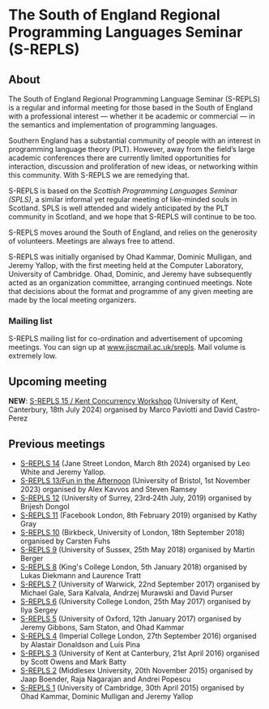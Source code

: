 # The South of England Regional Programming Languages Seminar (S-REPLS)

## About

The South of England Regional Programming Language Seminar (S-REPLS) is a
regular and informal meeting for those based in the South of England with a
professional interest &mdash; whether it be academic or commercial &mdash; in
the semantics and implementation of programming languages.

Southern England has a substantial community of people with an interest in
programming language theory (PLT).  However, away from the field’s large
academic conferences there are currently limited opportunities for interaction,
discussion and proliferation of new ideas, or networking within this community.
With S-REPLS we are remedying that.

S-REPLS is based on the *Scottish Programming Languages Seminar (SPLS)*, a
similar informal yet regular meeting of like-minded souls in Scotland.  SPLS is
well attended and widely anticipated by the PLT community in Scotland, and we
hope that S-REPLS will continue to be too.

S-REPLS moves around the South of England, and relies on the generosity of
volunteers.  Meetings are always free to attend.

S-REPLS was initially organised by Ohad Kammar, Dominic Mulligan, and Jeremy
Yallop, with the first meeting held at the Computer Laboratory, University of
Cambridge.  Ohad, Dominic, and Jeremy have subsequently acted as an organization
committee, arranging continued meetings.  Note that decisions about the format
and programme of any given meeting are made by the local meeting organizers.

### Mailing list

S-REPLS mailing list for co-ordination and advertisement of upcoming meetings.
You can sign up at www.jiscmail.ac.uk/srepls.  Mail volume is extremely low.

## Upcoming meeting

**NEW**: [S-REPLS 15 / Kent Concurrency Workshop](https://cw-srepls-24.github.io/) (University of Kent, Canterbury, 18th July 2024) organised by Marco Paviotti and David Castro-Perez

## Previous meetings

* [S-REPLS 14](https://www.cl.cam.ac.uk/events/s-repls14/) (Jane Street London, March 8th 2024) organised by Leo White and Jeremy Yallop.
* [S-REPLS 13/Fun in the Afternoon](https://plrg-bristol.github.io/fir/) (University of Bristol, 1st November 2023) organised by Alex Kavvos and Steven Ramsey
* [S-REPLS 12](https://cw-srepls-19.github.io/) (University of Surrey, 23rd‐24th July, 2019) organised by Brijesh Dongol
* [S-REPLS 11](https://sreplsevent2019.splashthat.com) (Facebook London, 8th February 2019) organised by Kathy Gray
* [S-REPLS 10](http://www.dcs.bbk.ac.uk/~carsten/srepls10/) (Birkbeck, University of London, 18th September 2018) organised by Carsten Fuhs
* [S-REPLS 9](http://users.sussex.ac.uk/~mfb21/srepls9/) (University of Sussex, 25th May 2018) organised by Martin Berger
* [S-REPLS 8](http://soft-dev.org/events/srepls8/) (King's College London, 5th January 2018) organised by Lukas Diekmann and Laurence Tratt
* [S-REPLS 7](https://warwick.ac.uk/fac/sci/dcs/events/srepls7/) (University of Warwick, 22nd September 2017) organised by Michael Gale, Sara Kalvala, Andrzej Murawski and David Purser
* [S-REPLS 6](http://srepls6.cs.ucl.ac.uk/) (University College London, 25th May 2017) organised by Ilya Sergey
* [S-REPLS 5](https://www.cs.ox.ac.uk/people/ohad.kammar/s-repls-5/) (University of Oxford, 12th January 2017) organised by Jeremy Gibbons, Sam Staton, and Ohad Kammar
* [S-REPLS 4](http://srepls4.doc.ic.ac.uk/) (Imperial College London, 27th September 2016) organised by Alastair Donaldson and Luís Pina
* [S-REPLS 3](https://www.cs.kent.ac.uk/events/s-repls3/) (University of Kent at Canterbury, 21st April 2016) organised by Scott Owens and Mark Batty
* [S-REPLS 2](http://www.cs.mdx.ac.uk/foundations/s-repls-2/) (Middlesex University, 20th November 2015) organised by Jaap Boender, Raja Nagarajan and Andrei Popescu
* [S-REPLS 1](http://web.archive.org/web/20160315095858/http://dominic-mulligan.co.uk/?page_id=195) (University of Cambridge, 30th April 2015) organised by Ohad Kammar, Dominic Mulligan and Jeremy Yallop
